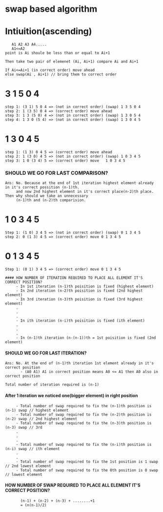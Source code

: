 
   # swap based algorithm
   # Intiuition(ascending)
       A1 A2 A3 A4.....
       A1<=A2
    point is Ai shoule be less than or equal to Ai+1

    Then take two pair of elemenet (Ai, Ai+1) compare Ai and Ai+1
     
    If Ai<=Ai+1 (in correct order) move ahead
    else swap(Ai , Ai+1) // bring them to correct order

  # 3 1 5 0 4
    step 1: (3 1) 5 0 4 => (not in correct order) (swap) 1 3 5 0 4
    step 2: 1 (3 5) 0 4 => (correct order) move ahead
    step 3: 1 3 (5 0) 4 => (not in correct order) (swap) 1 3 0 5 4
    step 4: 1 3 0 (5 4) => (not in correct order) (swap) 1 3 0 4 5

  # 1 3 0 4 5
    step 1: (1 3) 0 4 5 => (correct order) move ahead
    step 2: 1 (3 0) 4 5 => (not in correct order) (swap) 1 0 3 4 5
    step 3: 1 0 (3 4) 5 => (correct order) move   1 0 3 4 5 

  ### SHOULD WE GO FOR LAST COMPARISON?
    Ans: No. Because at the end of 1st iteration highest element already in it's correct possition (n-1)th.
         and now 2nd highest element in it's correct place(n-2)th place. Then why should we take an unnecessary
         (n-1)th and (n-2)th comparision.

  # 1 0 3 4 5
    Step 1: (1 0) 3 4 5 => (not in correct order) (swap) 0 1 3 4 5
    step 2: 0 (1 3) 4 5 => (correct order) move 0 1 3 4 5

  # 0 1 3 4 5
    Step 1: (0 1) 3 4 5 => (correct order) move 0 1 3 4 5

    #### HOW NUMBER OF ITERATION REQUIRED TO PLACE ALL ELEMENT IT'S CORRECT POSITION?
         - In 1st iteration (n-1)th poisition is fixed (highest element)
         - In 2nd iteration (n-2)th poisition is fixed (2nd highest element)
         - In 3rd iteration (n-3)th poisition is fixed (3rd highest element)
         .
         .
         .
         - In ith iteration (n-i)th poisition is fixed (ith element)
         .
         .
         .
         - In (n-1)th iteration (n-(n-1))th = 1st poisition is fixed (2nd element)

#### SHOULD WE GO FOR LAST ITERATION?
    Ans: No. At the end of (n-1)th iteration 1st element already in it's correct position
           - (A0 A1) A1 in correct position means A0 <= A1 then A0 also in correct position
    
    Total number of iteration required is (n-1)

#### After 1 iteration we noticed one(bigger element) in right position
         - Total number of swap required to fix the (n-1)th position is (n-1) swap // highest element
         - Total number of swap required to fix the (n-2)th position is (n-2) swap // 2nd highest element
         - Total number of swap required to fix the (n-3)th position is (n-3) swap // 3rd
         .
         .
         .
         - Total number of swap required to fix the (n-i)th position is (n-i) swap // ith element
         .
         .
         - Total number of swap required to fix the 1st position is 1 swap    // 2nd lowest element
         - Total number of swap required to fix the 0th position is 0 swap    // lowest element

#### HOW NUMBER OF SWAP REQUIRED TO PLACE ALL ELEMENT IT'S CORRECT POSITION?
           (n-1) + (n-2) + (n-3) + ........+1
           = (n(n-1)/2)

